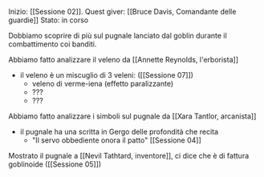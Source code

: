 Inizio: [[Sessione 02]].
Quest giver: [[Bruce Davis, Comandante delle guardie]]
Stato: in corso

Dobbiamo scoprire di più sul pugnale lanciato dal goblin durante il combattimento coi banditi.

Abbiamo fatto analizzare il veleno da [[Annette Reynolds, l'erborista]]
- il veleno è un miscuglio di 3 veleni: ([[Sessione 07]])
	- veleno di verme-iena (effetto paralizzante)
	- ???
	- ???

Abbiamo fatto analizzare i simboli sul pugnale da [[Xara Tantlor, arcanista]]
- il pugnale ha una scritta in Gergo delle profondità che recita 
	- "Il servo obbediente onora il patto" [[Sessione 04]]

Mostrato il pugnale a [[Nevil Tathtard, inventore]], ci dice che è di fattura goblinoide ([[Sessione 05]])



